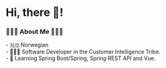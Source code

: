 <h1>Hi, there 👋!</h1>
<h3 font="blue"> 👩🏼‍💻 About Me 👩🏼‍💻</h3>
- 🇳🇴 Norwegian <br>
- 👩🏼‍💻 Software Developer in the Customer Intelligence Tribe. <br>
- 🌱 Learning Spring Boot/Spring, Spring REST API and Vue.
